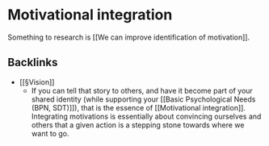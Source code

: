 # Motivational integration
Something to research is [[We can improve identification of motivation]].

## Backlinks
* [[§Vision]]
	* If you can tell that story to others, and have it become part of your shared identity (while supporting your [[Basic Psychological Needs (BPN, SDT)]]), that is the essence of [[Motivational integration]]. Integrating motivations is essentially about convincing ourselves and others that a given action is a stepping stone towards where we want to go.

<!-- {BearID:52CE9800-9808-4B4A-B8A3-54E334002205-2066-00000260B1E74BA1} -->
